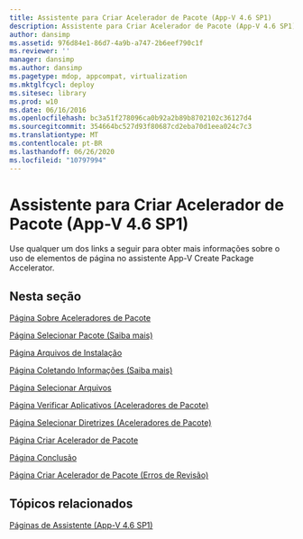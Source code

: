 ```yaml
---
title: Assistente para Criar Acelerador de Pacote (App-V 4.6 SP1)
description: Assistente para Criar Acelerador de Pacote (App-V 4.6 SP1)
author: dansimp
ms.assetid: 976d84e1-86d7-4a9b-a747-2b6eef790c1f
ms.reviewer: ''
manager: dansimp
ms.author: dansimp
ms.pagetype: mdop, appcompat, virtualization
ms.mktglfcycl: deploy
ms.sitesec: library
ms.prod: w10
ms.date: 06/16/2016
ms.openlocfilehash: bc3a51f278096ca0b92a2b89b8702102c36127d4
ms.sourcegitcommit: 354664bc527d93f80687cd2eba70d1eea024c7c3
ms.translationtype: MT
ms.contentlocale: pt-BR
ms.lasthandoff: 06/26/2020
ms.locfileid: "10797994"
---
```

# Assistente para Criar Acelerador de Pacote (App-V 4.6 SP1)


Use qualquer um dos links a seguir para obter mais informações sobre o uso de elementos de página no assistente App-V Create Package Accelerator.

## Nesta seção


<a href="" id="about-sharing-package-accelerators-page"></a>[Página Sobre Aceleradores de Pacote](about-sharing-package-accelerators-page.md)  

<a href="" id="select-package--learn-more--page"></a>[Página Selecionar Pacote (Saiba mais)](select-package--learn-more--page.md)  

<a href="" id="installation-files-page"></a>[Página Arquivos de Instalação](installation-files-page.md)  

<a href="" id="gathering-information-page--learn-more-"></a>[Página Coletando Informações (Saiba mais)](gathering-information-page--learn-more-.md)  

<a href="" id="select-files-page"></a>[Página Selecionar Arquivos](select-files-page.md)  

<a href="" id="verify-applications-page--package-accelerators-"></a>[Página Verificar Aplicativos (Aceleradores de Pacote)](verify-applications-page--package-accelerators-.md)  

<a href="" id="select-guidance-page--package-accelerators-"></a>[Página Selecionar Diretrizes (Aceleradores de Pacote)](select-guidance-page--package-accelerators-.md)  

<a href="" id="create-package-accelerator-page"></a>[Página Criar Acelerador de Pacote](create-package-accelerator-page.md)  

<a href="" id="completion-page"></a>[Página Conclusão](completion-page.md)  

<a href="" id="create-package-accelerator--review-errors--page"></a>[Página Criar Acelerador de Pacote (Erros de Revisão)](create-package-accelerator--review-errors--page.md)  

## Tópicos relacionados


[Páginas de Assistente (App-V 4.6 SP1)](wizard-pages--appv-46-sp1-.md)

 

 





